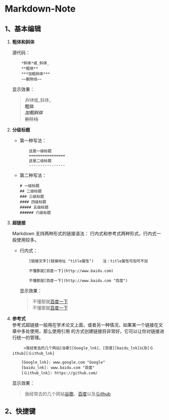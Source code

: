 # Markdown-Note

## 1、基本编辑

1. **粗体和斜体**
   
   源代码：
    ```
        *斜体*或_斜体_
        **粗体**
        ***加粗斜体***
        ~~删除线~~
    ```
   

    显示效果：

     >*斜体*或_斜体_\
        **粗体**\
        ***加粗斜体***\
        ~~删除线~~


2. **分级标题**
   * 第一种写法：
        ```
            这是一级标题
            ================
            这是二级标题
            ----------------
        ```

   * 第二种写法：
        ```
        # 一级标题
        ## 二级标题
        ### 三级标题
        #### 四级标题
        ##### 五级标题
        ###### 六级标题
        ```
3. **超链接**
   
   Markdown 支持两种形式的链接语法： 行内式和参考式两种形式，行内式一般使用较多。
    * 行内式：
        
        ```
            [链接文字](链接地址 "title属性")    注：title属性可加可不加

            不懂那就[百度一下](http://www.baidu.com)

            不懂那就[百度一下](http://www.baidu.com "百度")
        ```
        显示效果：
        
        >不懂那就[百度一下](http://www.baidu.com)\
            不懂那就[百度一下](http://www.baidu.com "百度")

4. **参考式**   
    参考式超链接一般用在学术论文上面，或者另一种情况，如果某一个链接在文章中多处使用，那么使用引用 的方式创建链接将非常好，它可以让你对链接进行统一的管理。
    ```
         >我经常去的几个网站[谷歌][Google_lnk]、[百度][baidu_lnk]以及[Ｇithub][Ｇithub_lnk]

        [Google_lnk]: www.google.com "Google"
        [baidu_lnk]: www.baidu.com "百度" 
        [Ｇithub_lnk]: https://github.com/
    ```
    显示效果：
    >我经常去的几个网站[谷歌][Google_lnk]、[百度][baidu_lnk]以及[Ｇithub][Ｇithub_lnk]

    [Google_lnk]: www.google.com "Google"
    [baidu_lnk]: www.baidu.com "百度" 
    [Ｇithub_lnk]: https://github.com/

## 2、快捷键


